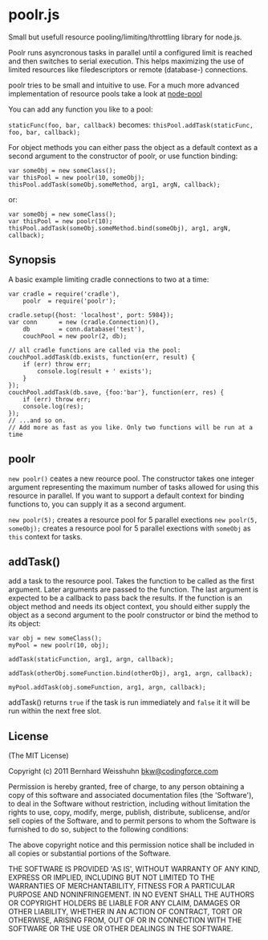 # poolr.js

  Small but usefull resource pooling/limiting/throttling library for node.js.

  Poolr runs asyncronous tasks in parallel until a configured limit is
  reached and then switches to serial execution.
  This helps maximizing the use of limited resources like filedescriptors
  or remote (database-) connections.

  poolr tries to be small and intuitive to use. For a much more advanced
  implementation of resource pools take a look at
  [node-pool](https://github.com/coopernurse/node-pool)

  You can add any function you like to a pool:

  `staticFunc(foo, bar, callback)` becomes:
  `thisPool.addTask(staticFunc, foo, bar, callback);`

  For object methods you can either pass the object as a default context as a
  second argument to the constructor of poolr, or use function binding:

    var someObj = new someClass();
    var thisPool = new poolr(10, someObj);
    thisPool.addTask(someObj.someMethod, arg1, argN, callback);

  or:

    var someObj = new someClass();
    var thisPool = new poolr(10);
    thisPool.addTask(someObj.someMethod.bind(someObj), arg1, argN, callback);



## Synopsis

A basic example limiting cradle connections to two at a time:

    var cradle = require('cradle'),
        poolr  = require('poolr');

    cradle.setup({host: 'localhost', port: 5984});
    var conn      = new (cradle.Connection)(),
        db        = conn.database('test'),
        couchPool = new poolr(2, db);

    // all cradle functions are called via the pool:
    couchPool.addTask(db.exists, function(err, result) {
        if (err) throw err;
            console.log(result + ' exists');
        }
    });
    couchPool.addTask(db.save, {foo:'bar'}, function(err, res) {
        if (err) throw err;
        console.log(res);
    });
    // ...and so on.
    // Add more as fast as you like. Only two functions will be run at a time


## poolr

`new poolr()` ceates a new reource pool. The constructor takes one integer
argument representing the maximum number of tasks allowed for using this
resource in parallel.
If you want to support a default context for binding functions to, you can
supply it as a second argument.

  `new poolr(5);` creates a resource pool for 5 parallel exections
  `new poolr(5, someObj);` creates a resource pool for 5 parallel exections
  with `someObj` as `this` context for tasks.


## addTask()

add a task to the resource pool. Takes the function to be called as the
first argument. Later arguments are passed to the function.
The last argument is expected to be a callback to pass back the results.
If the function is an object method and needs its object context, you
should either supply the object as a second argument to the poolr constructor
or bind the method to its object:

    var obj = new someClass();
    myPool = new poolr(10, obj);

    addTask(staticFunction, arg1, argn, callback);

    addTask(otherObj.someFunction.bind(otherObj), arg1, argn, callback);

    myPool.addTask(obj.someFunction, arg1, argn, callback);

addTask() returns `true` if the task is run immediately and `false` it
it will be run within the next free slot.

## License

(The MIT License)

Copyright (c) 2011 Bernhard Weisshuhn <bkw@codingforce.com>

Permission is hereby granted, free of charge, to any person obtaining
a copy of this software and associated documentation files (the
'Software'), to deal in the Software without restriction, including
without limitation the rights to use, copy, modify, merge, publish,
distribute, sublicense, and/or sell copies of the Software, and to
permit persons to whom the Software is furnished to do so, subject to
the following conditions:

The above copyright notice and this permission notice shall be
included in all copies or substantial portions of the Software.

THE SOFTWARE IS PROVIDED 'AS IS', WITHOUT WARRANTY OF ANY KIND,
EXPRESS OR IMPLIED, INCLUDING BUT NOT LIMITED TO THE WARRANTIES OF
MERCHANTABILITY, FITNESS FOR A PARTICULAR PURPOSE AND NONINFRINGEMENT.
IN NO EVENT SHALL THE AUTHORS OR COPYRIGHT HOLDERS BE LIABLE FOR ANY
CLAIM, DAMAGES OR OTHER LIABILITY, WHETHER IN AN ACTION OF CONTRACT,
TORT OR OTHERWISE, ARISING FROM, OUT OF OR IN CONNECTION WITH THE
SOFTWARE OR THE USE OR OTHER DEALINGS IN THE SOFTWARE.
